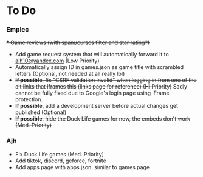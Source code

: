 # To Do

### Emplec
~~* Game reviews (with spam/curses filter and star rating?)~~
* Add game request system that will automatically forward it to ajh10@yandex.com (Low Priority)
* Automatically assign ID in games.json as game title with scrambled letters (Optional, not needed at all really lol)
* ~~**If possible**, fix "CSRF validation invalid" when logging in from one of the alt links that iframes this (links page for reference) (Hi Priority)~~ Sadly cannot be fully fixed due to Google's login page using iFrame protection.
* **If possible**, add a development server before actual changes get published (Optional)
* ~~**If possible**, hide the Duck Life games for now, the embeds don't work (Med. Priority)~~

### Ajh
* Fix Duck Life games (Med. Priority)
* Add tiktok, discord, geforce, fortnite
* Add apps page with apps.json, similar to games page

[comment]: # (You can also add bullets for my list if you need me to modify anything)
[comment]: # (When you finish a task you can just cross it out and I'll delete it)
[comment]: # (If you can finish all tasks including optional then ill give you 1000 cycles)
